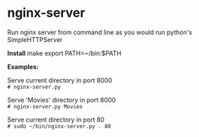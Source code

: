 nginx-server
============

Run nginx server from command line as you would run python's SimpleHTTPServer

**Install**
make
export PATH=~/bin:$PATH


**Examples:**

Serve current directory in port 8000  
`# nginx-server.py`

Serve 'Movies' directory in port 8000  
`# nginx-server.py Movies`

Serve current directory in port 80  
`# sudo ~/bin/nginx-server.py . 80`
